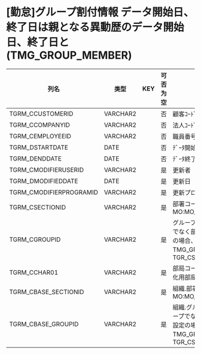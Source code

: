 # [勤怠]グループ割付情報                  データ開始日、終了日は親となる異動歴のデータ開始日、終了日と(TMG_GROUP_MEMBER)
| 列名   | 类型   | KEY  | 可否为空 | 注释   |
| ---- | ---- | ---- | ---- | ---- |
|TGRM_CCUSTOMERID|VARCHAR2||否|顧客ｺｰﾄﾞ                        固定：01                                                       |
|TGRM_CCOMPANYID|VARCHAR2||否|法人ｺｰﾄﾞ                                                                                    |
|TGRM_CEMPLOYEEID|VARCHAR2||否|職員番号                                                                                      |
|TGRM_DSTARTDATE|DATE||否|ﾃﾞｰﾀ開始日                                                                                   |
|TGRM_DENDDATE|DATE||否|ﾃﾞｰﾀ終了日                                                                                   |
|TGRM_CMODIFIERUSERID|VARCHAR2||是|更新者                                                                                       |
|TGRM_DMODIFIEDDATE|DATE||是|更新日                                                                                       |
|TGRM_CMODIFIERPROGRAMID|VARCHAR2||是|更新プログラムID                                                                                 |
|TGRM_CSECTIONID|VARCHAR2||是|部署コード                                                       MO:MO_CSECTIONID_CK           |
|TGRM_CGROUPID|VARCHAR2||是|グループコード                       グループでなく部署に対する設定の場合、null       TMG_GROUP：TGR_CSECTIONID      |
|TGRM_CCHAR01|VARCHAR2||是|部局コード(連携時の初期化用部局コード)|
|TGRM_CBASE_SECTIONID|VARCHAR2||是|組織.部署コード                                                       MO:MO_CSECTIONID_CK           |
|TGRM_CBASE_GROUPID|VARCHAR2||是|組織.グループコード                       グループでなく部署に対する設定の場合、null       TMG_GROUP：TGR_CSECTIONID      |
